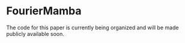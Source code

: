 # FourierMamba
The code for this paper is currently being organized and will be made publicly available soon.
